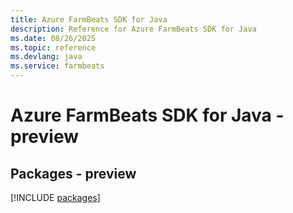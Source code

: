 ```yaml
---
title: Azure FarmBeats SDK for Java
description: Reference for Azure FarmBeats SDK for Java
ms.date: 08/26/2025
ms.topic: reference
ms.devlang: java
ms.service: farmbeats
---
```

# Azure FarmBeats SDK for Java - preview
## Packages - preview
[!INCLUDE [packages](farmbeats-index.md)]